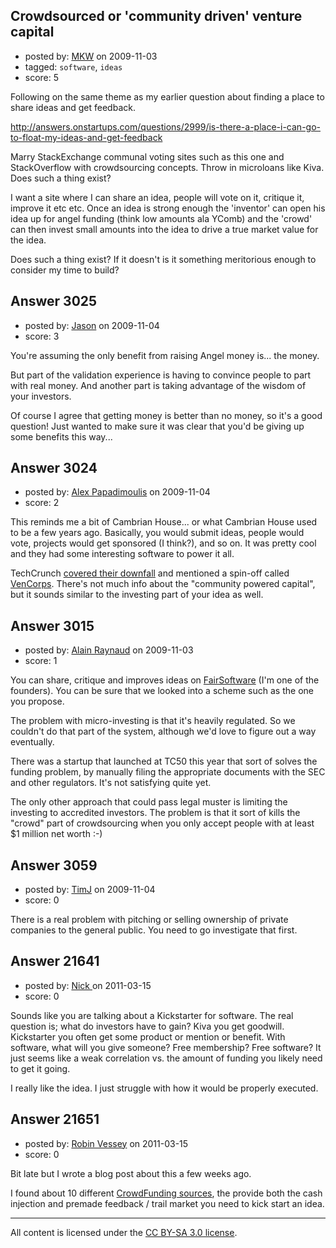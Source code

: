 ## Crowdsourced or 'community driven' venture capital

- posted by: [MKW](https://stackexchange.com/users/-1/1254-mkw) on 2009-11-03
- tagged: `software`, `ideas`
- score: 5

Following on the same theme as my earlier question about finding a place to share ideas and get feedback.

http://answers.onstartups.com/questions/2999/is-there-a-place-i-can-go-to-float-my-ideas-and-get-feedback

Marry StackExchange communal voting sites such as this one and StackOverflow with crowdsourcing concepts. Throw in microloans like Kiva. Does such a thing exist?

I want a site where I can share an idea, people will vote on it, critique it, improve it etc etc. Once an idea is strong enough the 'inventor' can open his idea up for angel funding (think low amounts ala YComb) and the 'crowd' can then invest small amounts into the idea to drive a true market value for the idea. 

Does such a thing exist? If it doesn't is it something meritorious enough to consider my time to build?



## Answer 3025

- posted by: [Jason](https://stackexchange.com/users/-1/2-jason) on 2009-11-04
- score: 3

You're assuming the only benefit from raising Angel money is... the money.

But part of the validation experience is having to convince people to part with real money.  And another part is taking advantage of the wisdom of your investors.

Of course I agree that getting money is better than no money, so it's a good question!  Just wanted to make sure it was clear that you'd be giving up some benefits this way...


## Answer 3024

- posted by: [Alex Papadimoulis](https://stackexchange.com/users/-1/123-alex-papadimoulis) on 2009-11-04
- score: 2

This reminds me a bit of Cambrian House... or what Cambrian House used to be a few years ago. Basically, you would submit ideas, people would vote, projects would get sponsored (I think?), and so on. It was pretty cool and they had some interesting software to power it all.

TechCrunch [covered their downfall](http://www.techcrunch.com/2008/05/12/when-crowdsourcing-fails-cambrian-house-headed-to-the-deadpool/) and mentioned a spin-off called [VenCorps](http://www.vencorps.com/). There's not much info about the "community powered capital", but it sounds similar to the investing part of your idea as well.


## Answer 3015

- posted by: [Alain Raynaud](https://stackexchange.com/users/-1/502-alain-raynaud) on 2009-11-03
- score: 1

<p>You can share, critique and improves ideas on <a href="http://fairsoftware.net" rel="nofollow">FairSoftware</a> (I'm one of the founders). You can be sure that we looked into a scheme such as the one you propose.</p>

<p>The problem with micro-investing is that it's heavily regulated. So we couldn't do that part of the system, although we'd love to figure out a way eventually.</p>

<p>There was a startup that launched at TC50 this year that sort of solves the funding problem, by manually filing the appropriate documents with the SEC and other regulators. It's not satisfying quite yet.</p>

<p>The only other approach that could pass legal muster is limiting the investing to accredited investors. The problem is that it sort of kills the "crowd" part of crowdsourcing when you only accept people with at least $1 million net worth :-)</p>



## Answer 3059

- posted by: [TimJ](https://stackexchange.com/users/-1/1172-timj) on 2009-11-04
- score: 0

There is a real problem with pitching or selling ownership of private companies to the general public.  You need to go investigate that first.


## Answer 21641

- posted by: [Nick ](https://stackexchange.com/users/-1/1502-nick) on 2011-03-15
- score: 0

Sounds like you are talking about a Kickstarter for software. The real question is; what do investors have to gain? Kiva you get goodwill. Kickstarter you often get some product or mention or benefit. With software, what will you give someone? Free membership? Free software? It just seems like a weak correlation vs. the amount of funding you likely need to get it going. 


I really like the idea. I just struggle with how it would be properly executed. 


## Answer 21651

- posted by: [Robin Vessey](https://stackexchange.com/users/-1/984-robin-vessey) on 2011-03-15
- score: 0

<p>Bit late but I wrote a blog post about this a few weeks ago. </p>

<p>I found about 10 different <a href="http://bit.ly/rgCrowdFunding" rel="nofollow">CrowdFunding sources</a>, the provide both the cash injection and premade feedback / trail market you need to kick start an idea.</p>




---

All content is licensed under the [CC BY-SA 3.0 license](https://creativecommons.org/licenses/by-sa/3.0/).
